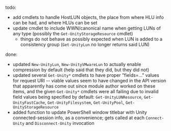 todo:
- add cmdlets to handle HostLUN objects, the place from where HLU info can be had, and where HLUs can be set
- update cmdlet to include WWN/canonical name when getting LUNs of any type (possibly the `Get-UnityStorageResource` cmdlet)
  - things do not behave as possibly expected when LUN is added to a consistency group (`Get-UnityLun` no longer returns said LUN)

done:
- updated `New-UnityLun`, `New-UnityVMwareLun` to actually enable compression by default (help said that they did, but they did not)
- updated several `Get-Unity*` cmdlets to have proper "fields=..." values for request URI -- viable values seem to have changed in the API version that apparently has come out since module author worked on these items, and the given `Get-Unity*` cmdlets were all failing due to invalid field values being specified by default:  `Get-UnityLUNResource`, `Get-UnityFastCache`, `Get-UnityFilesystem`, `Get-UnityPool`, `Get-UnityStorageResource`
- added function to update PowerShell window titlebar with Unity connected-session info, as a convenience; gets called at each `Connect-Unity` and `Disconnect-Unity` invocation
